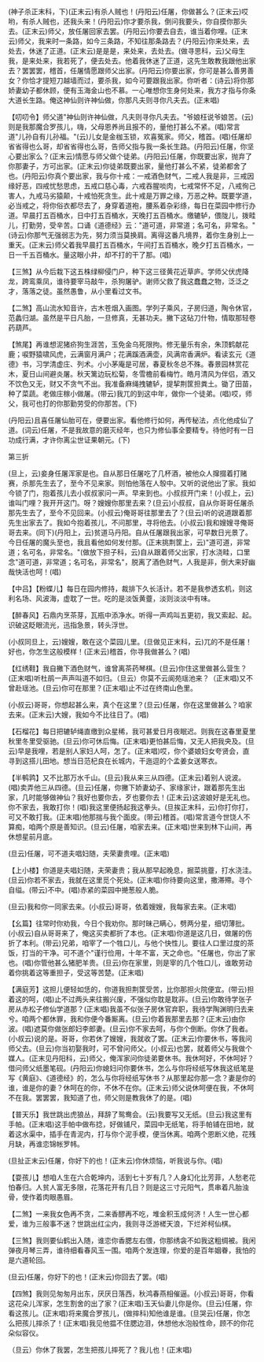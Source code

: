 <!-- { "loadSidebar": true } -->
(神子杀正末科，下)(正末云)有杀人贼也！(丹阳云)任屠，你做甚么？(正末云)哎哟，有杀人贼也，还我头来！(丹阳云)你才要杀我，倒问我要头，你自摸你那头去。(正末云)师父，放任屠回家去罢。(丹阳云)你要去自去，谁当着你哩。(正末云)师父，我来时一条路，如今三条路，不知往那条路去？(丹阳云)你来处来，去处去，休迷了正道。(正末云)是是是，来处来，去处去。(做寻思科，云)父母生我，是来处来，我若死了，便去处去。他着我休迷了正道，这先生敢教我跟他出家去？罢罢罢，稽首，任屠情愿跟师父出家。(丹阳云)你要出家，你可是甚么善男善女？你恰才提短刀越墙而过，要杀我，如今可要跟我出家。你听者：(诗云)将你那娇妻幼子都休顾，便有玉海金山也不慕。一心唯想你生身何处来，我方才指与你条大道长生路。俺这神仙则许神仙做，你那凡夫则寻你凡夫去。(正末唱)

【叨叨令】师父道"神仙则许神仙做，凡夫则寻你凡夫去。"爷娘枉说爷娘苦。(云)则是我那魔合罗孩儿，嗨，父母恩养尚且报不的，量他打甚么不紧。(唱)常言道"儿孙自有儿孙福。"(云)儿女是金枷玉锁，欢喜冤家。师父，稽首。(唱)任屠却省省得也么哥，却省省得也么哥，告师父指与我一条长生路。(丹阳云)任屠，你坚心要出家么？(正末云)情愿与师父做个徒弟。(丹阳云)任屠，你既要出家，抛弃了你那妻子，方可出家。(正末云)你徒弟既要出家，量他打甚么不紧，徒弟都舍了也。(丹阳云)你真个要出家，我与你十戒：一戒酒色财气，二戒人我是非，三戒因缘好恶，四戒忧愁思虑，五戒口慈心毒，六戒吞腥啖肉，七戒常怀不足，八戒徇己害人，九戒马劣猿颠，十戒怕死贪生。此十戒是万罪之缘，万恶之种。既要学道，必当戒之，将你俗衣都尽去了，身穿着道袍，腰系着杂彩绦，每日在菜园中修行办道。早晨打五百桶水，日中打五百桶水，天晚打五百桶水。缴辘轳，偎陇儿，拨畦儿，打勤劳，受辛苦。口诵《道德经》云："道可道，非常道；名可名，非常名。"(诗云)你那气无强弱志为先，努力须当莫换肩。离得这番凡境界，着你生身别上一重天。(正末云)师父着我早晨打五百桶水，午间打五百桶水，晚夕打五百桶水，一日一千五百桶水。量这眼小井，却不打的干了那。(唱)

【三煞】从今后栽下这五株绿柳侵门户，种下这三径黄花近草庐。学师父伏虎降龙，跨鸾乘凤，谁待要宰马敲牛，杀狗屠驴。谢师父救了我这蠢蠢之物，泛泛之才，落落之徒。虽然愚鲁，从小里看过文书。

【二煞】高山流水知音许，古木苍烟入画图。学列子乘风，子房归道，陶令休官，范蠡归湖。虽然是平日凡胎，一旦修真，无甚功夫。撇下这砧刀什物，情取那轻卷药葫芦。

【煞尾】再谁想泥猪疥狗生涯苦，玉免金乌死限拘。修无量乐有余，朱顶鹤献花鹿；唳野猿啸风虎，云满窗月满户；花满蹊酒满壶，风满帘香满炉。看读玄元《道德》书，习学清虚庄、列术。小小茅庵是可居，春夏秋冬总不殊。春景园林赏花木，夏日山间避炎屠。秋天篱边玩松菊，冬雪檐前看梅竹。皓月清风为伴侣，酒又不饮色又无，财又不贪气不出。我准备麻绳拽辘轳，提挈荆筐担粪土。锄了田苗，种了菜蔬。老做庄稼小做屠。(带云)我兀的到这中年，做你一个徒弟。(唱)哎，师父，我可也打的你那勤劳受的你那苦。(下)

(丹阳云)且喜任屠仙胎可在，便要出家。看他修行如何，再传秘法，点化他成仙了道。(词云)任屠，不是我故意的磨灭经年，也只为修仙事全要精专。待他时有一日功成行满，才许你离尘世证果朝元。(下)

第三折

(旦上，云)妾身任屠浑家是也。自从那日任屠吃了几杯酒，被他众人撺掇着打赌赛，杀那先生去了，至今不见来家。则怕他落在人彀中。又听的说他出了家。我如今锁了门，抱着孩儿去小叔叔家问一声。早来到也。小叔叔开门来！(小叔上，云)谁叫门哩？我开开这门。呀？嫂嫂你那里去来？(旦云)小叔叔，自从你哥哥任屠杀那先生去了，至今不见回来。(小叔云)俺哥哥往那里去了？(旦云)听的说道跟着那先生出家去了。我如今抱着孩儿，不问那里，寻将他去。(小叔云)我和嫂嫂寻俺哥哥去来。(同下)(丹阳上，云)贫道马丹阳。自从任屠跟我出家，可早数日光景了。今日任屠的魔头至也，我且看他如何发付那。(正末挑荆筐上，云)"道可道，非常道；名可名，非常名。"(做放下担子科，云)自从跟着师父出家，打水浇畦，口里念"道可道，非常道；名可名，非常名"，脱离了酒色财气，人我是非，倒大来好幽哉快活也呵！(唱)

【中吕】【粉蝶儿】每日在园内修持，裁排下久长活计。若不是我参透玄机，则这利名场、风波海，虚耽了一世。吃的是淡饭黄虀，淡则淡淡中有味。

【醉春风】石鼎内烹茶芽，瓦瓶中添净水。听得一声鸡叫五更初，我又索起、起。识破这眨眼流光，迅指急景，转头浮世。

(小叔同旦上，云)嫂嫂，敢在这个菜园儿里。(旦做见正末科，云)兀的不是任屠！好也，你怎生这般模样！(正末云)稽首，你寻我做甚么？(唱)

【红绣鞋】我自撇下酒色财气，谁曾离茶药琴棋。(旦云)你住这里做甚么营生？(正末唱)听杜鹃一声声叫道不如归。（旦云）你莫不云阆苑瑶池来？（正末唱)又不曾赴瑶池。(旦云)你可在那里？(正末唱)止不过在终南山色里。

(小叔云)哥哥，你想起甚么来，真个在这里？(旦云)任屠，你在这里做甚么？咱家去来。(正末云)大嫂，我如今不比往日了。(唱)

【石榴花】每日把辘轳绳直缴到众星稀，我可甚爱日月夜眠迟。则我在这春里夏里秋里冬里受驱驰。(旦云)你可休后悔。(正末唱)更怕甚后悔，又无人把我央及。(旦云)早是我哩，若是别人家妇人呵，怎了。(正末唱)哎，你个婆娘妇女夸贤会，直寻到这搭儿田地。想当日范杞良在长城内，干迤逗的个孟姜女送寒衣。

【半鹌鹑】又不比那万水千山。(旦云)我从来三从四德。(正末云)着别人说波。(唱)卖弄他三从四德。(旦云)任屠，你撇下娇妻幼子、家缘家计，跟着那先生出家，几时能够做神仙？我好也要你去，歹也要你去！(正末云)这波娘好是无礼也。你不家去，我敢打你！(唱)我这里便扬起我这拳头。(旦挨正末科，云)你打你打，可又不敢打我。(正末唱)他那揣与我个面皮。(带云)稽首。(唱)常言道今世饶人不算痴，咱两个原是善知识。(旦云)任屠，咱家去来。(正末唱)世来到林下山间，再休想星前月底。

(旦云)任屠，可不道夫唱妇随，夫荣妻贵哩。(正末唱)

【上小楼】你道是夫唱妇随，夫荣妻贵；我从那早起晚息，掘菜挑虀，打水浇洼。(旦云)你若不家去，我就在这里觅个死处。(正末唱)你待要向这里，撒滞殢。寻个自缢。(带云)不中。(唱)赤紧的菜园中撧葱般人脆。

(旦云)我和你一同家去来。(小叔云)哥哥，依着嫂嫂，我每家去来。(正末唱)

【幺篇】往常时你劝我，今日个我劝你。那时昧己瞒心，劈两分星，细切薄批。(小叔云)自从哥哥来了，俺这买卖都折了本也。(正末唱)你道是这几日，做屠的伤折了本利。(带云)兄弟，咱宰了一个牲口儿，与他个快性儿。要往人口里过度的茶饭，打当的干净。可不道个"谨行俭用，十年不富，天之命也。"任屠也，你出了家也。(唱)你管他甚么猪肥羊贵。(旦云)你在家里，则是宰的几个牲口儿，谁敢劳动着你挑着这等重担子，受这等苦楚。(正末唱)

【满庭芳】这担儿便轻如恁的，你道我担荆筐受苦，比你那担火院便宜。(带云)担着这的呵，(唱)止不过两头来往搬兴废，不强似你耽是耽非。(旦云)你敢待学张子房从赤松子修仙学道那？(正末唱)我虽不似张子房休官弃职，我待学陶渊明归去来兮。咱两个都休罪，我和你便今番厮离。(旦云)你着我那里去那？(正末云)由你波。(唱)遮莫你做张郎妇李郎妻。(旦云)你不家去呵，与你个倒断。你休了我者。(小叔云)说的是。哥哥，你若休了嫂嫂，我就收了罢。(正末云)你要休书，等我问师父去。(旦云)你当初娶我时，可不曾问师父。(小叔云)也罢，就着师父与我做个媒人。(正末见丹阳科，云)师父，俺浑家问你徒弟要休书。我休呵好，不休呵好？借问师父纸墨笔砚。(丹阳云)你媳妇问你要休书，怎么与你将经纸写休我这纸笔是写《黄庭》、《道德经》的，怎么与你将经纸写休书？从那里起你那一念？妻是你的谁，谁是你的妻？休呵在的你，不休不在你。(正末云)师父说休呵便在我，不休呵不在我。罢罢罢，我知道了也，师父则是教我休了的是。(唱)

【普天乐】我世跳出虎狼丛，拜辞了鸳鸯会。(云)我要写又无纸。(旦云)我这里有手帕。(正末唱)这手帕中做布捻，好做铺尺，菜园中无纸笔，将手帕铺在田地，就着这水渠中，插手在青泥内，打与你个泥手模，便当休离。咱两个恩断义绝，花残月缺，再谁恋锦帐罗帏。

(旦扯正末云)任屠，你好下的也！(正末云)你休烦恼，听我说与你。(唱)

【耍孩儿】想咱人生在六合乾坤内，活到七十岁有几？人身幻化比芳菲，人愁老花怕春归。人贫人富无多限，花落花开有几日？则是这三寸元阳气，贯串着凡胎浊骨，使作着肉眼愚眉。

【二煞】一来我女色再不贪，二来香醪再不吃，堆金积玉成何济！人生一世心都爱，谁为三般事不迷？世跳出红尘内，我则寻泛游槎天浪，下烂斧柯仙棋。

【三煞】我则要仙鹤出入随，谁恋你香腮左右偎，你那绣衾不如我这粗绸被。我闲弹夜月琴三弄，谁待细看春风玉一围。咱两个发连理，你爱的是百年姻眷，我怕的是六道轮回。

(旦云)任屠，你好下的也！(正末云)你回去了罢。(唱)

【四煞】我则见匆匆月出东，厌厌日落西，秋鸿春燕相催逼。(小叔云)哥哥，你看这花朵儿浑家，怎生割舍的出了家？(正末唱)玉天仙妻儿你是你。(旦云)任屠，你看这孩儿。(正末唱)将来魔合罗孩儿，(做摔科)知他谁是谁。(旦哭云)任屠，你怎么把孩儿摔杀了！(正末唱)我见他揾不住腮边泪，休想他水泡般性命，顾不的你花朵似容仪。

（旦云）你休了我罢，怎生把孩儿摔死了？我儿也！(正末唱)

